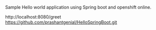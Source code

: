 Sample Hello world application using Spring boot and openshift online.

http://localhost:8080/greet
https://github.com/prashantgenial/HelloSpringBoot.git
